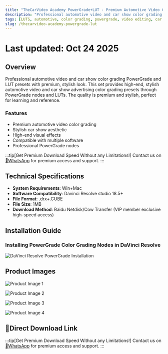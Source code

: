 ```yaml
---
title: "TheCarVideo Academy PowerGrade+LUT - Premium Automotive Video Color Grading"
description: "Professional automotive video and car show color grading PowerGrade and LUT presets with premium, stylish look. Perfect for automotive videos, car show advertisements and high-end automotive content."
tags: [LUTS, automotive, color grading, powergrade, video editing, car show]
slug: /thecarvideo-academy-powergrade-lut
---
```


# Last updated: Oct 24 2025

## Overview

Professional automotive video and car show color grading PowerGrade and LUT presets with premium, stylish look. This set provides high-end, stylish automotive video and car show advertising color grading presets through PowerGrade nodes and LUTs. The quality is premium and stylish, perfect for learning and reference.

### Features

- Premium automotive video color grading
- Stylish car show aesthetic
- High-end visual effects
- Compatible with multiple software
- Professional PowerGrade nodes

:::tip[Get Premium Download Speed Without any Limitations!]
Contact us on [💬WhatsApp](https://wa.me/+8613237610083) for premium  access and support.
:::

## Technical Specifications

- **System Requirements**: Win+Mac
- **Software Compatibility**: Davinci Resolve studio 18.5+
- **File Format**: .drx+.CUBE
- **File Size**: 1MB
- **Download Method**: Baidu Netdisk/Cow Transfer (VIP member exclusive high-speed access)

## Installation Guide

### Installing PowerGrade Color Grading Nodes in DaVinci Resolve

![DaVinci Resolve PowerGrade Installation](https://www.vfx123.com/wp-content/uploads/2023/06/168575721-a48bdd634a1b536.jpg)

## Product Images

![Product Image 1](https://www.vfx123.com/wp-content/uploads/2025/07/1751983577-46b6f270692df7d.jpg)

![Product Image 2](https://www.vfx123.com/wp-content/uploads/2025/07/175198358-d7a17ddae0c7bea.jpg)

![Product Image 3](https://www.vfx123.com/wp-content/uploads/2025/07/1751983597-7df529ccd0075d5.jpg)

![Product Image 4](https://www.vfx123.com/wp-content/uploads/2025/07/1751983611-f5971c182d58b84.jpg)

## 🚀Direct Download Link

:::tip[Get Premium Download Speed Without any Limitations!]
Contact us on [💬WhatsApp](https://wa.me/+8613237610083) for premium  access and support.
:::
